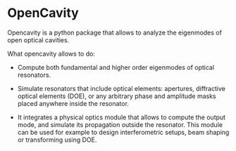 # OpenCavity

Opencavity is a python package that allows to analyze the eigenmodes of open optical cavities.

What opencavity allows to do:
 
 * Compute both fundamental and higher order eigenmodes of optical resonators.
 
 * Simulate resonators that include optical elements: apertures, diffractive optical elements (DOE), or any arbitrary phase and
 amplitude masks placed anywhere inside the resonator.
 
 * It integrates a physical optics module that allows to compute the output mode, and simulate its propagation outside the resonator. This module can be used for example to design interferometric setups, beam shaping or transforming using DOE.
